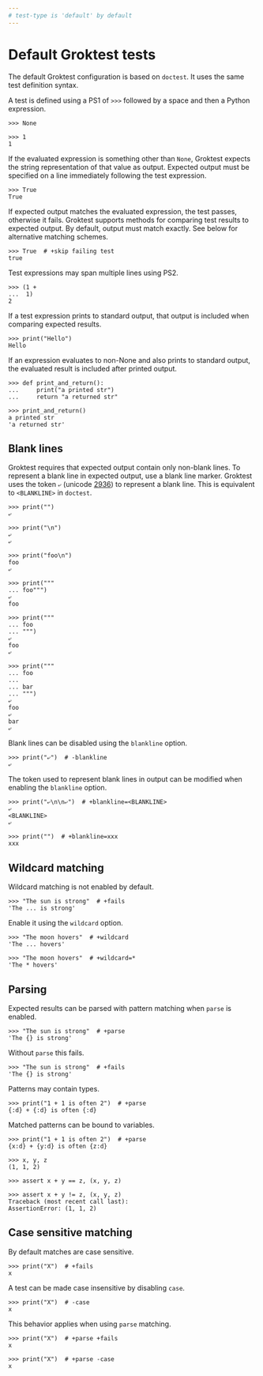 ```yaml
---
# test-type is 'default' by default
---
```


# Default Groktest tests

The default Groktest configuration is based on `doctest`. It uses the
same test definition syntax.

A test is defined using a PS1 of `>>>` followed by a space and then a
Python expression.

    >>> None

    >>> 1
    1

If the evaluated expression is something other than `None`, Groktest
expects the string representation of that value as output. Expected
output must be specified on a line immediately following the test
expression.

    >>> True
    True

If expected output matches the evaluated expression, the test passes,
otherwise it fails. Groktest supports methods for comparing test results
to expected output. By default, output must match exactly. See below for
alternative matching schemes.

    >>> True  # +skip failing test
    true

Test expressions may span multiple lines using PS2.

    >>> (1 +
    ...  1)
    2

If a test expression prints to standard output, that output is included
when comparing expected results.

    >>> print("Hello")
    Hello

If an expression evaluates to non-None and also prints to standard
output, the evaluated result is included after printed output.

    >>> def print_and_return():
    ...     print("a printed str")
    ...     return "a returned str"

    >>> print_and_return()
    a printed str
    'a returned str'

## Blank lines

Groktest requires that expected output contain only non-blank lines. To
represent a blank line in expected output, use a blank line marker.
Groktest uses the token `⤶` (unicode
[2936](https://www.compart.com/en/unicode/U+2936)) to represent a blank
line. This is equivalent to `<BLANKLINE>` in `doctest`.

    >>> print("")
    ⤶

    >>> print("\n")
    ⤶
    ⤶

    >>> print("foo\n")
    foo
    ⤶

    >>> print("""
    ... foo""")
    ⤶
    foo

    >>> print("""
    ... foo
    ... """)
    ⤶
    foo
    ⤶

    >>> print("""
    ... foo
    ...
    ... bar
    ... """)
    ⤶
    foo
    ⤶
    bar
    ⤶

Blank lines can be disabled using the `blankline` option.

    >>> print("⤶")  # -blankline
    ⤶

The token used to represent blank lines in output can be modified when
enabling the `blankline` option.

    >>> print("⤶\n\n⤶")  # +blankline=<BLANKLINE>
    ⤶
    <BLANKLINE>
    ⤶

    >>> print("")  # +blankline=xxx
    xxx

## Wildcard matching

Wildcard matching is not enabled by default.

    >>> "The sun is strong"  # +fails
    'The ... is strong'

Enable it using the `wildcard` option.

    >>> "The moon hovers"  # +wildcard
    'The ... hovers'

    >>> "The moon hovers"  # +wildcard=*
    'The * hovers'

## Parsing

Expected results can be parsed with pattern matching when `parse` is
enabled.

    >>> "The sun is strong"  # +parse
    'The {} is strong'

Without `parse` this fails.

    >>> "The sun is strong"  # +fails
    'The {} is strong'

Patterns may contain types.

    >>> print("1 + 1 is often 2")  # +parse
    {:d} + {:d} is often {:d}

Matched patterns can be bound to variables.

    >>> print("1 + 1 is often 2")  # +parse
    {x:d} + {y:d} is often {z:d}

    >>> x, y, z
    (1, 1, 2)

    >>> assert x + y == z, (x, y, z)

    >>> assert x + y != z, (x, y, z)
    Traceback (most recent call last):
    AssertionError: (1, 1, 2)

## Case sensitive matching

By default matches are case sensitive.

    >>> print("X")  # +fails
    x

A test can be made case insensitive by disabling `case`.

    >>> print("X")  # -case
    x

This behavior applies when using `parse` matching.

    >>> print("X")  # +parse +fails
    x

    >>> print("X")  # +parse -case
    x
